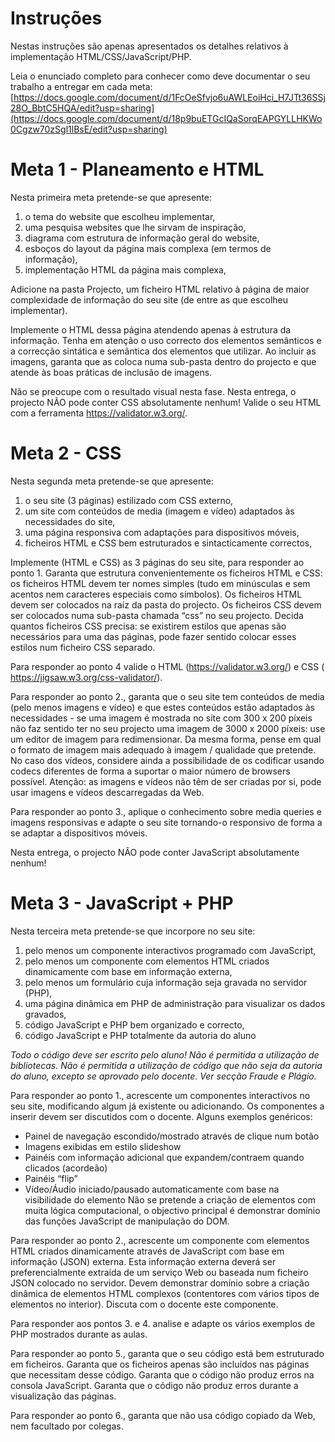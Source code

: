 # Instruções  

Nestas instruções são apenas apresentados os detalhes relativos à implementação HTML/CSS/JavaScript/PHP.

Leia o enunciado completo para conhecer como deve documentar o seu trabalho a entregar em cada meta:
[https://docs.google.com/document/d/1FcOeSfvjo6uAWLEoiHci_H7JTt36SSj28O_BbtC5HQA/edit?usp=sharing](https://docs.google.com/document/d/18p9buETGcIQaSorqEAPGYLLHKWo0Cgzw70zSgl1lBsE/edit?usp=sharing)


# Meta 1 - Planeamento e HTML
Nesta primeira meta pretende-se que apresente:
1. o tema do website que escolheu implementar,
2. uma pesquisa websites que lhe sirvam de inspiração,
3. diagrama com estrutura de informação geral do website,
4. esboços do layout da página mais complexa (em termos de informação),
5. implementação HTML da página mais complexa,


Adicione na pasta Projecto, um ficheiro HTML relativo à página de maior complexidade de informação do seu site (de entre as que escolheu implementar). 

Implemente o HTML dessa página atendendo apenas à estrutura da informação. Tenha em atenção o uso correcto dos elementos semânticos e a correcção sintática e semântica dos elementos que utilizar. Ao incluir as imagens, garanta que as coloca numa sub-pasta dentro do projecto e que atende às boas práticas de inclusão de imagens. 

Não se preocupe com o resultado visual nesta fase. Nesta entrega, o projecto NÃO pode conter CSS absolutamente nenhum! Valide o seu HTML com a ferramenta https://validator.w3.org/. 



# Meta 2 - CSS
Nesta segunda meta pretende-se que apresente:
1. o seu site (3 páginas) estilizado com CSS externo,
2. um site com conteúdos de media (imagem e vídeo) adaptados às necessidades do site,
3. uma página responsiva com adaptações para dispositivos móveis,
4. ficheiros HTML e CSS bem estruturados e sintacticamente correctos,


Implemente (HTML e CSS) as 3 páginas do seu site, para responder ao ponto 1. Garanta que estrutura convenientemente os ficheiros HTML e CSS: os ficheiros HTML devem ter nomes simples (tudo em minúsculas e sem acentos nem caracteres especiais como símbolos). Os ficheiros HTML devem ser colocados na raíz da pasta do projecto. 
Os ficheiros CSS devem ser colocados numa sub-pasta chamada “css” no seu projecto. Decida quantos ficheiros CSS precisa: se existirem estilos que apenas são necessários para uma das páginas, pode fazer sentido colocar esses estilos num ficheiro CSS separado. 

Para responder ao ponto 4 valide o HTML (https://validator.w3.org/) e CSS ( https://jigsaw.w3.org/css-validator/).

Para responder ao ponto 2., garanta que o seu site tem conteúdos de media (pelo menos imagens e vídeo) e que estes conteúdos estão adaptados às necessidades - se uma imagem é mostrada no site com 300 x 200 píxeis não faz sentido ter no seu projecto uma imagem de 3000 x 2000 píxeis: use um editor de imagem para redimensionar. Da mesma forma, pense em qual o formato de imagem mais adequado à imagem / qualidade que pretende. No caso dos vídeos, considere ainda a possibilidade de os codificar usando codecs diferentes de forma a suportar o maior número de browsers possível. Atenção: as imagens e vídeos não têm de ser criadas por si, pode usar imagens e vídeos descarregadas da Web.
 
Para responder ao ponto 3., aplique o conhecimento sobre media queries e imagens responsivas e adapte o seu site tornando-o responsivo de forma a se adaptar a dispositivos móveis.

Nesta entrega, o projecto NÃO pode conter JavaScript absolutamente nenhum!

# Meta 3 - JavaScript + PHP
Nesta terceira meta pretende-se que incorpore no seu site:
1. pelo menos um componente interactivos programado com JavaScript,
2. pelo menos um componente com elementos HTML criados dinamicamente com base em informação externa,
3. pelo menos um formulário cuja informação seja gravada no servidor (PHP),
4. uma página dinâmica em PHP de administração para visualizar os dados gravados,
5. código JavaScript e PHP bem organizado e correcto,
6. código JavaScript e PHP totalmente da autoria do aluno



*Todo o código deve ser escrito pelo aluno! 
Não é permitida a utilização de bibliotecas. 
Não é permitida a utilização de código que não seja da autoria do aluno, excepto se aprovado pelo docente. 
Ver secção Fraude e Plágio.*

Para responder ao ponto 1., acrescente um componentes interactivos no seu site, modificando algum já existente ou adicionando. Os componentes a inserir devem ser discutidos com o docente. Alguns exemplos genéricos:
- Painel de navegação escondido/mostrado através de clique num botão
- Imagens exibidas em estilo slideshow
- Painéis com informação adicional que expandem/contraem quando clicados (acordeão)
- Painéis “flip”
- Vídeo/Áudio iniciado/pausado automaticamente com base na visibilidade do elemento
Não se pretende a criação de elementos com muita lógica computacional, o objectivo principal é demonstrar domínio das funções JavaScript de manipulação do DOM.

Para responder ao ponto 2., acrescente um componente com elementos HTML criados dinamicamente através de JavaScript com base em informação (JSON) externa. Esta informação externa deverá ser preferencialmente extraída de um serviço Web ou baseada num ficheiro JSON colocado no servidor. Devem demonstrar domínio sobre a criação dinâmica de elementos HTML complexos (contentores com vários tipos de elementos no interior). Discuta com o docente este componente.

Para responder aos pontos 3. e 4. analise e adapte os vários exemplos de PHP mostrados durante as aulas.

Para responder ao ponto 5., garanta que o seu código está bem estruturado em ficheiros. Garanta que os ficheiros apenas são incluídos nas páginas que necessitam desse código. Garanta que o código não produz erros na consola JavaScript. Garanta que o código não produz erros durante a visualização das páginas.

Para responder ao ponto 6., garanta que não usa código copiado da Web, nem facultado por colegas.
